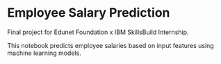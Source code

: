 # Employee Salary Prediction
Final project for Edunet Foundation x IBM SkillsBuild Internship.

This notebook predicts employee salaries based on input features using machine learning models.
